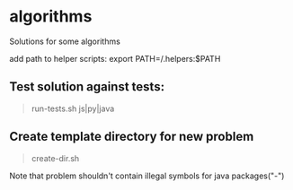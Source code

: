 # algorithms
Solutions for some algorithms

add path to helper scripts:
export PATH=<path-to-repo>/.helpers:$PATH

## Test solution against tests:
> run-tests.sh js|py|java

## Create template directory for new problem
> create-dir.sh <name-of-problem>

Note that problem shouldn't contain illegal symbols for java packages("-")